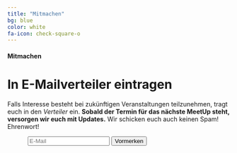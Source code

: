 ```yaml
---
title: "Mitmachen"
bg: blue
color: white
fa-icon: check-square-o
---
```


#### Mitmachen

# In E-Mailverteiler eintragen

Falls Interesse besteht bei zukünftigen Veranstaltungen teilzunehmen, tragt euch in den *Verteiler* ein. **Sobald der Termin für das nächste MeetUp steht, versorgen wir euch mit Updates.** Wir schicken euch auch keinen Spam! Ehrenwort!

<form id="emailForm" method="POST" action="http://tools.zalari.de/mailer/mailer.php" target="hidden_iframe">
<label class="email-label" for="input-email" style="opacity:0">E-Mail</label>
<input id="input-email" type="email" name="email7000" placeholder="E-Mail" autocomplete="email">


<input type="submit" id="ddjs-distributor" class="btn btn-default" value="Vormerken">
</form>

<p class="error-message" style="display:none">Die E-Mail-Adresse ist ungültig.</p>
<p class="ok-message" style="display:none">Anmeldung wird versendet.</p>
<p class="success-message" style="display:none">Vielen Dank fürs Anmelden.</p>